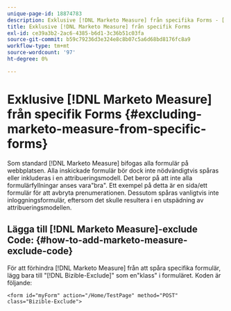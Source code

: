 ```yaml
---
unique-page-id: 18874783
description: Exklusive [!DNL Marketo Measure] från specifika Forms - [!DNL Marketo Measure] - Produktdokumentation
title: Exklusive [!DNL Marketo Measure] från specifik Forms
exl-id: ce39a3b2-2ac6-4385-b6d1-3c36b51c03fa
source-git-commit: b59c79236d3e324e8c8b07c5a6d68bd8176fc8a9
workflow-type: tm+mt
source-wordcount: '97'
ht-degree: 0%

---
```


# Exklusive [!DNL Marketo Measure] från specifik Forms {#excluding-marketo-measure-from-specific-forms}

Som standard [!DNL Marketo Measure] bifogas alla formulär på webbplatsen. Alla inskickade formulär bör dock inte nödvändigtvis spåras eller inkluderas i en attribueringsmodell. Det beror på att inte alla formulärfyllningar anses vara&quot;bra&quot;. Ett exempel på detta är en sida/ett formulär för att avbryta prenumerationen. Dessutom spåras vanligtvis inte inloggningsformulär, eftersom det skulle resultera i en utspädning av attribueringsmodellen.

## Lägga till [!DNL Marketo Measure]-exclude Code:  {#how-to-add-marketo-measure-exclude-code}

För att förhindra [!DNL Marketo Measure] från att spåra specifika formulär, lägg bara till &quot;[!DNL Bizible-Exclude]&quot; som en&quot;klass&quot; i formuläret. Koden är följande:

`<form id="myForm" action="/Home/TestPage" method="POST" class="Bizible-Exclude">`

